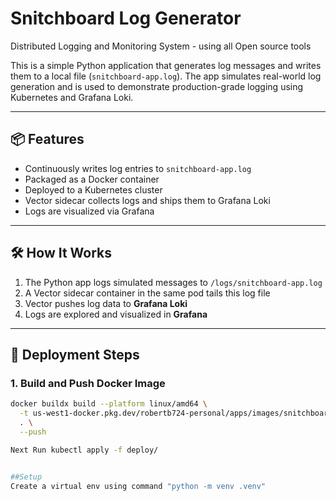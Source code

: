 # Snitchboard Log Generator
Distributed Logging and Monitoring System - using all Open source tools

This is a simple Python application that generates log messages and writes them to a local file (`snitchboard-app.log`). The app simulates real-world log generation and is used to demonstrate production-grade logging using Kubernetes and Grafana Loki.

---

## 📦 Features

- Continuously writes log entries to `snitchboard-app.log`
- Packaged as a Docker container
- Deployed to a Kubernetes cluster
- Vector sidecar collects logs and ships them to Grafana Loki
- Logs are visualized via Grafana

---

## 🛠️ How It Works

1. The Python app logs simulated messages to `/logs/snitchboard-app.log`
2. A Vector sidecar container in the same pod tails this log file
3. Vector pushes log data to **Grafana Loki**
4. Logs are explored and visualized in **Grafana**

---

## 🚀 Deployment Steps

### 1. Build and Push Docker Image

```bash
docker buildx build --platform linux/amd64 \
  -t us-west1-docker.pkg.dev/robertb724-personal/apps/images/snitchboard:8.0 \
  . \
  --push

Next Run kubectl apply -f deploy/


##Setup
Create a virtual env using command "python -m venv .venv"

